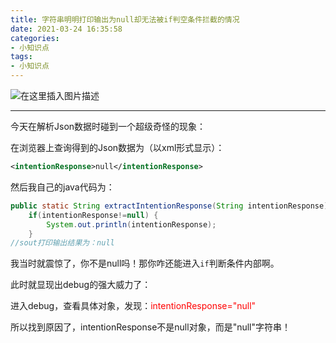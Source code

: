 ```yaml
---
title: 字符串明明打印输出为null却无法被if判空条件拦截的情况
date: 2021-03-24 16:35:58
categories:
- 小知识点
tags:
- 小知识点
---
```


![在这里插入图片描述](https://img-blog.csdnimg.cn/20210324174251932.jpg?x-oss-process=image/watermark,type_ZmFuZ3poZW5naGVpdGk,shadow_10,text_aHR0cHM6Ly9ibG9nLmNzZG4ubmV0L3FxXzQ0ODg3NzMz,size_16,color_FFFFFF,t_70#pic_center)

<!--less-->

---


今天在解析Json数据时碰到一个超级奇怪的现象：

在浏览器上查询得到的Json数据为（以xml形式显示）：

```xml
<intentionResponse>null</intentionResponse>
```

然后我自己的java代码为：

```java
public static String extractIntentionResponse(String intentionResponse){
    if(intentionResponse!=null) {
        System.out.println(intentionResponse);
    }
//sout打印输出结果为：null
```

我当时就震惊了，你不是null吗！那你咋还能进入`if`判断条件内部啊。

此时就显现出debug的强大威力了：

进入debug，查看具体对象，发现：<font color=red>intentionResponse="null"</font>

所以找到原因了，intentionResponse不是null对象，而是"null"字符串！